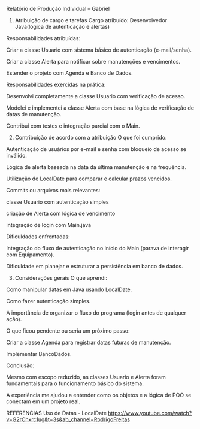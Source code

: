 Relatório de Produção Individual – Gabriel

1. Atribuição de cargo e tarefas
Cargo atribuído: Desenvolvedor Java(lógica de autenticação e alertas)

Responsabilidades atribuídas:

Criar a classe Usuario com sistema básico de autenticação (e-mail/senha).

Criar a classe Alerta para notificar sobre manutenções e vencimentos.

Estender o projeto com Agenda e Banco de Dados.

Responsabilidades exercidas na prática:

Desenvolvi completamente a classe Usuario com verificação de acesso.

Modelei e implementei a classe Alerta com base na lógica de verificação de datas de manutenção.

Contribuí com testes e integração parcial com o Main.

2. Contribuição de acordo com a atribuição
O que foi cumprido:

Autenticação de usuários por e-mail e senha com bloqueio de acesso se inválido.

Lógica de alerta baseada na data da última manutenção e na frequência.

Utilização de LocalDate para comparar e calcular prazos vencidos.

Commits ou arquivos mais relevantes:

classe Usuario com autenticação simples

criação de Alerta com lógica de vencimento

integração de login com Main.java

Dificuldades enfrentadas:

Integração do fluxo de autenticação no início do Main (parava de interagir com Equipamento).

Dificuldade em planejar e estruturar a persistência em banco de dados.

3. Considerações gerais
O que aprendi:

Como manipular datas em Java usando LocalDate.

Como fazer autenticação simples.

A importância de organizar o fluxo do programa (login antes de qualquer ação).

O que ficou pendente ou seria um próximo passo:

Criar a classe Agenda para registrar datas futuras de manutenção.

Implementar BancoDados.

Conclusão:

Mesmo com escopo reduzido, as classes Usuario e Alerta foram fundamentais para o funcionamento básico do sistema.

A experiência me ajudou a entender como os objetos e a lógica de POO se conectam em um projeto real.

REFERENCIAS
Uso de Datas - LocalDate
https://www.youtube.com/watch?v=G2rChxrc1ug&t=3s&ab_channel=RodrigoFreitas
